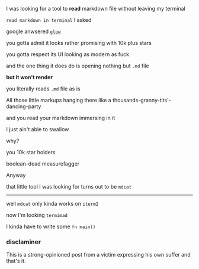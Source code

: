 I was looking for a tool to **read** markdown file without leaving my terminal

`read markdown in terminal` I asked

google anwsered [`glow`](https://github.com/charmbracelet/glow)

you gotta admit it looks rather promising with 10k plus stars

you gotta respect its UI looking as modern as fuck

and the one thing it does do is opening nothing but `.md` file

**but it won't render**

you literally reads `.md` file as is

All those little markups hanging there like a thousands-granny-tits'-dancing-party

and you read your markdown immersing in it

I just ain't able to swallow

why?

you 10k star holders

boolean-dead measurefagger

Anyway

that little tool I was looking for turns out to be `mdcat`

---

well `mdcat` only kinda works on `iterm2`

now I'm looking `termimad`

I kinda have to write some `fn main()`

### disclaminer

This is a strong-opinioned post from a victim expressing his own suffer and that's it.
